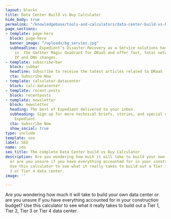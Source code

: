 ```yaml
---
layout: blocks
title: Data Center Build vs Buy Calculator
hide_body: true
permalink: "/knowledgebase/tools-and-calculators/data-center-build-vs-buy-calculator/"
page_sections:
- template: page-hero
  block: page-hero
  banner_image: "/uploads/bg_servies.jpg"
  subheadline: Expedient’s Disaster Recovery as a Service solutions have been recognized
    in  the Gartner Magic Quadrant for DRaaS and offer fast, total network failover  without
    IP and DNS changes.
- template: subscribe-bar
  block: subbar
  headline: Subscribe to receive the latest articles related to DRaaS
  cta: Subscribe Now
- template: calculator-datacenter
  block: calc-datacenter
- template: recent-posts
  block: recentposts
- template: newsletter
  block: newsletter
  heading: The best of Expedient delivered to your inbox.
  subheading: Sign up for more technical briefs, stories, and special offers from
    Expedient.
  cta: Subscribe Now
  show_social: true
type: include
template: seo
label: SEO
name: seo
seo_title: The complete Data Center build vs Buy Calculator
description: Are you wondering how much it will take to build your own data center
  or are you unsure if you have everything accounted for in your construction budget?
  Use this calculator to see what it really takes to build out a Tier 1, Tier 2, Tier
  3 or Tier 4 data center.
image: ''

---
```


Are you wondering how much it will take to build your own data center or are you unsure if you have everything accounted for in your construction budget? Use this calculator to see what it really takes to build out a Tier 1, Tier 2, Tier 3 or Tier 4 data center.